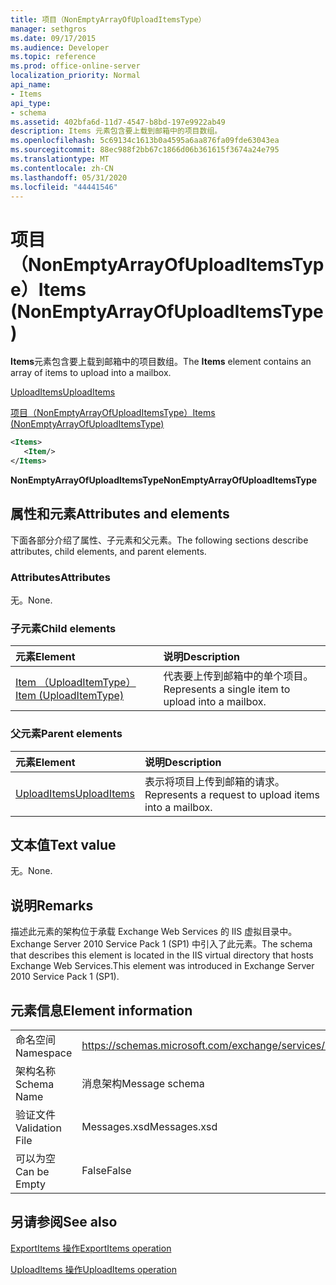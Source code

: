```yaml
---
title: 项目（NonEmptyArrayOfUploadItemsType）
manager: sethgros
ms.date: 09/17/2015
ms.audience: Developer
ms.topic: reference
ms.prod: office-online-server
localization_priority: Normal
api_name:
- Items
api_type:
- schema
ms.assetid: 402bfa6d-11d7-4547-b8bd-197e9922ab49
description: Items 元素包含要上载到邮箱中的项目数组。
ms.openlocfilehash: 5c69134c1613b0a4595a6aa876fa09fde63043ea
ms.sourcegitcommit: 88ec988f2bb67c1866d06b361615f3674a24e795
ms.translationtype: MT
ms.contentlocale: zh-CN
ms.lasthandoff: 05/31/2020
ms.locfileid: "44441546"
---
```

# <a name="items-nonemptyarrayofuploaditemstype"></a><span data-ttu-id="aa126-103">项目（NonEmptyArrayOfUploadItemsType）</span><span class="sxs-lookup"><span data-stu-id="aa126-103">Items (NonEmptyArrayOfUploadItemsType)</span></span>

<span data-ttu-id="aa126-104">**Items**元素包含要上载到邮箱中的项目数组。</span><span class="sxs-lookup"><span data-stu-id="aa126-104">The **Items** element contains an array of items to upload into a mailbox.</span></span> 
  
[<span data-ttu-id="aa126-105">UploadItems</span><span class="sxs-lookup"><span data-stu-id="aa126-105">UploadItems</span></span>](uploaditems.md)
  
[<span data-ttu-id="aa126-106">项目（NonEmptyArrayOfUploadItemsType）</span><span class="sxs-lookup"><span data-stu-id="aa126-106">Items (NonEmptyArrayOfUploadItemsType)</span></span>](items-nonemptyarrayofuploaditemstype.md)
  
```XML
<Items>
   <Item/>
</Items>
```

 <span data-ttu-id="aa126-107">**NonEmptyArrayOfUploadItemsType**</span><span class="sxs-lookup"><span data-stu-id="aa126-107">**NonEmptyArrayOfUploadItemsType**</span></span>
## <a name="attributes-and-elements"></a><span data-ttu-id="aa126-108">属性和元素</span><span class="sxs-lookup"><span data-stu-id="aa126-108">Attributes and elements</span></span>

<span data-ttu-id="aa126-109">下面各部分介绍了属性、子元素和父元素。</span><span class="sxs-lookup"><span data-stu-id="aa126-109">The following sections describe attributes, child elements, and parent elements.</span></span>
  
### <a name="attributes"></a><span data-ttu-id="aa126-110">Attributes</span><span class="sxs-lookup"><span data-stu-id="aa126-110">Attributes</span></span>

<span data-ttu-id="aa126-111">无。</span><span class="sxs-lookup"><span data-stu-id="aa126-111">None.</span></span>
  
### <a name="child-elements"></a><span data-ttu-id="aa126-112">子元素</span><span class="sxs-lookup"><span data-stu-id="aa126-112">Child elements</span></span>

|<span data-ttu-id="aa126-113">**元素**</span><span class="sxs-lookup"><span data-stu-id="aa126-113">**Element**</span></span>|<span data-ttu-id="aa126-114">**说明**</span><span class="sxs-lookup"><span data-stu-id="aa126-114">**Description**</span></span>|
|:-----|:-----|
|[<span data-ttu-id="aa126-115">Item （UploadItemType）</span><span class="sxs-lookup"><span data-stu-id="aa126-115">Item (UploadItemType)</span></span>](item-uploaditemtype.md) <br/> |<span data-ttu-id="aa126-116">代表要上传到邮箱中的单个项目。</span><span class="sxs-lookup"><span data-stu-id="aa126-116">Represents a single item to upload into a mailbox.</span></span>  <br/> |
   
### <a name="parent-elements"></a><span data-ttu-id="aa126-117">父元素</span><span class="sxs-lookup"><span data-stu-id="aa126-117">Parent elements</span></span>

|<span data-ttu-id="aa126-118">**元素**</span><span class="sxs-lookup"><span data-stu-id="aa126-118">**Element**</span></span>|<span data-ttu-id="aa126-119">**说明**</span><span class="sxs-lookup"><span data-stu-id="aa126-119">**Description**</span></span>|
|:-----|:-----|
|[<span data-ttu-id="aa126-120">UploadItems</span><span class="sxs-lookup"><span data-stu-id="aa126-120">UploadItems</span></span>](uploaditems.md) <br/> |<span data-ttu-id="aa126-121">表示将项目上传到邮箱的请求。</span><span class="sxs-lookup"><span data-stu-id="aa126-121">Represents a request to upload items into a mailbox.</span></span>  <br/> |
   
## <a name="text-value"></a><span data-ttu-id="aa126-122">文本值</span><span class="sxs-lookup"><span data-stu-id="aa126-122">Text value</span></span>

<span data-ttu-id="aa126-123">无。</span><span class="sxs-lookup"><span data-stu-id="aa126-123">None.</span></span>
  
## <a name="remarks"></a><span data-ttu-id="aa126-124">说明</span><span class="sxs-lookup"><span data-stu-id="aa126-124">Remarks</span></span>

<span data-ttu-id="aa126-125">描述此元素的架构位于承载 Exchange Web Services 的 IIS 虚拟目录中。Exchange Server 2010 Service Pack 1 (SP1) 中引入了此元素。</span><span class="sxs-lookup"><span data-stu-id="aa126-125">The schema that describes this element is located in the IIS virtual directory that hosts Exchange Web Services.This element was introduced in Exchange Server 2010 Service Pack 1 (SP1).</span></span>
  
## <a name="element-information"></a><span data-ttu-id="aa126-126">元素信息</span><span class="sxs-lookup"><span data-stu-id="aa126-126">Element information</span></span>

|||
|:-----|:-----|
|<span data-ttu-id="aa126-127">命名空间</span><span class="sxs-lookup"><span data-stu-id="aa126-127">Namespace</span></span>  <br/> |https://schemas.microsoft.com/exchange/services/2006/messages  <br/> |
|<span data-ttu-id="aa126-128">架构名称</span><span class="sxs-lookup"><span data-stu-id="aa126-128">Schema Name</span></span>  <br/> |<span data-ttu-id="aa126-129">消息架构</span><span class="sxs-lookup"><span data-stu-id="aa126-129">Message schema</span></span>  <br/> |
|<span data-ttu-id="aa126-130">验证文件</span><span class="sxs-lookup"><span data-stu-id="aa126-130">Validation File</span></span>  <br/> |<span data-ttu-id="aa126-131">Messages.xsd</span><span class="sxs-lookup"><span data-stu-id="aa126-131">Messages.xsd</span></span>  <br/> |
|<span data-ttu-id="aa126-132">可以为空</span><span class="sxs-lookup"><span data-stu-id="aa126-132">Can be Empty</span></span>  <br/> |<span data-ttu-id="aa126-133">False</span><span class="sxs-lookup"><span data-stu-id="aa126-133">False</span></span>  <br/> |
   
## <a name="see-also"></a><span data-ttu-id="aa126-134">另请参阅</span><span class="sxs-lookup"><span data-stu-id="aa126-134">See also</span></span>



[<span data-ttu-id="aa126-135">ExportItems 操作</span><span class="sxs-lookup"><span data-stu-id="aa126-135">ExportItems operation</span></span>](exportitems-operation.md)
  
[<span data-ttu-id="aa126-136">UploadItems 操作</span><span class="sxs-lookup"><span data-stu-id="aa126-136">UploadItems operation</span></span>](uploaditems-operation.md)

